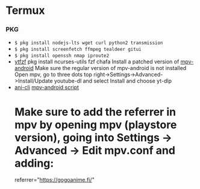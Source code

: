 # Termux

### PKG
* `$ pkg install nodejs-lts wget curl python2 transmission`
* `$ pkg install screenfetch ffmpeg tealdeer gitui`
* `$ pkg install openssh nmap iproute2`
* [ytfzf](https://github.com/pystardust/ytfzf/wiki/Termux-How-To)
    pkg install ncurses-utils fzf chafa
    Install a patched version of [mpv-android](https://kitsunemimi.pw/tmp/mpv-android-2022-03-24.apk)
    Make sure the regular version of mpv-android is not installed
    Open mpv, go to three dots top right->Settings->Advanced->Install/Update youtube-dl and 
    select Install and choose yt-dlp
* [ani-cli](https://github.com/pystardust/ani-cli#android)
    [mpv-android script](https://www.reddit.com/r/termux/comments/schy01/anicli_on_termux/humuou4/)
    # Make sure to add the referrer in mpv by opening mpv (playstore version), going into Settings -> Advanced -> Edit mpv.conf and adding:
    referrer="https://gogoanime.fi/"
